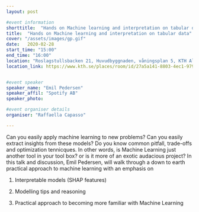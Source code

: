 ```yaml
---
layout: post

#event information
shorttitle:  "Hands on Machine learning and interpretation on tabular data"
title:  "Hands on Machine learning and interpretation on tabular data"
cover: "/assets/images/gp.gif"
date:   2020-02-28
start_time: "15:00"
end_time: "16:00"
location: "Roslagstullsbacken 21, Huvudbyggnaden, våningsplan 5, KTH AlbaNova Rumsnr: B5:1046 Lokalkod: FB54"
location_link: https://www.kth.se/places/room/id/27a5a141-8803-4ec1-9795-d3afe3f40673


#event speaker
speaker_name: "Emil Pedersen"
speaker_affil: "Spotify AB"
speaker_photo:

#event organiser details
organiser: "Raffaella Capasso"

---
```

Can you easily apply machine learning to new problems? Can you easily extract insights from these models? Do you know common pitfall, trade-offs and optimization tennicques. In other words, is Machine Learning just another tool in your tool box? 
or is it more of an exotic audacious project? In this talk and discussion, Emil Pedersen, will walk through a down to earth practical approach to machine learning with an emphasis on

1) Interpretable models (SHAP features)

2) Modelling tips and reasoning

3) Practical approach to becoming more familiar with Machine Learning

